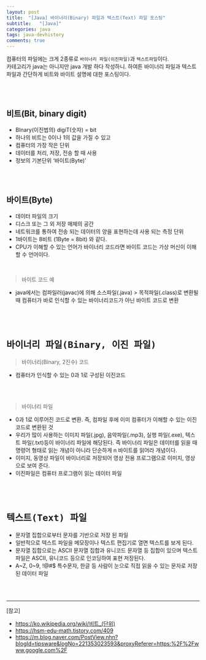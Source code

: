 ```yaml
---
layout: post
title:  "[Java] 바이너리(Binary) 파일과 텍스트(Text) 파일 포스팅"
subtitle:   "[Java]"
categories: java
tags: java-devhistory
comments: true
---
```

 
컴퓨터의 파일에는 크게 2종류로 `바이너리 파일(이진파일)`과 `텍스트파일`이다.  
카테고리가 java는 아니지만 java 개발 하다 작성하니. 하여튼 바이너리 파일과 텍스트 파일과 간단하게 비트와 바이트 설명에 대한 포스팅이다.

<br><br>



## 비트(Bit, binary digit)

- BInary(이진법의) digiT(숫자) = bit
- 하나의 비트는 0이나 1의 값을 가질 수 있고
- 컴퓨터의 가장 작은 단위
- 데이터를 처리, 저장, 전송 할 때 사용
- 정보의 기본단위 ‘바이트(Byte)’

<br><br>


## 바이트(Byte) 

- 데이터 파일의 크기
- 디스크 또는 그 외 저장 매체의 공간
- 네트워크를 통하여 전송 되는 데이터의 양을 표현하는데 사용 되는 측정 단위
- 1바이트는 8비트 (1Byte = 8bit) 와 같다.
- CPU가 이해할 수 있는 언어가 바이너리 코드라면 바이트 코드는 가상 머신이 이해할 수 언어이다.

<br>

> 바이트 코드 예

- java에서는 컴파일러(javac)에 의해 소스파일(.java) > 목적파일(.class)로 변환될 때 
컴퓨터가 바로 인식할 수 있는 바이너리코드가 아닌 바이트 코드로 변환

<br><br>


# `바이너리 파일(Binary, 이진 파일)`

> 바이너리(Binary, 2진수) 코드

- 컴퓨터가 인식할 수 있는 0과 1로 구성된 이진코드

<br><br>


> 바이너리 파일

- 0과 1로 이루어진 코드로 변환. 즉, 컴파일 후에 이미 컴퓨터가 이해할 수 있는 이진코드로 변환된 것
- 우리가 많이 사용하는 이미지 파일(.jpg), 음악파일(.mp3), 실행 파일(.exe), 텍스트 파일(.txt)등이 바이너리 파일에 해당된다.
즉 바이너리 파일은 데이터를 읽을 때 명령어 형태로 읽는 개념이 아니라 단순하게 n 바이트를 읽어라 개념이다.
- 이미지, 동영상 파일이 바이너리로 저장되어 영상 전용 프로그램으로 이미지, 영상으로 보여 준다.
- 이진파일은 컴퓨터 프로그램이 읽는 데이터 파일

<br><br>


# `텍스트(Text) 파일`

- 문자열 집합으로부터 문자를 기반으로 저장 된 파일
- 일반적으로 텍스트 파일을 메모장이나 텍스트 편집기로 열면 텍스트를 보게 된다. 
- 문자열 집합으로는 ASCII 문자열 집합과 유니코드 문자열 등 집합이 있으며 텍스트 파일은 ASCII, 유니코드 등으로 인코딩하여 표현 저장된다.
- A~Z, 0~9, !@#$ 특수문자, 한글 등 사람이 눈으로 직접 읽을 수 있는 문자로 저장 된 데이터 파일

<br><br>


---

[참고]
- https://ko.wikipedia.org/wiki/비트_(단위)
- https://hsm-edu-math.tistory.com/409 
- https://m.blog.naver.com/PostView.nhn?blogId=tipsware&logNo=221353023593&proxyReferer=https:%2F%2Fwww.google.com%2F


